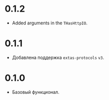 # 0.1.2

- Added arguments in the `THasHttpIO`.

# 0.1.1

- Добавлена поддержка `extas-protocols` `v3`.

# 0.1.0

- Базовый функционал.